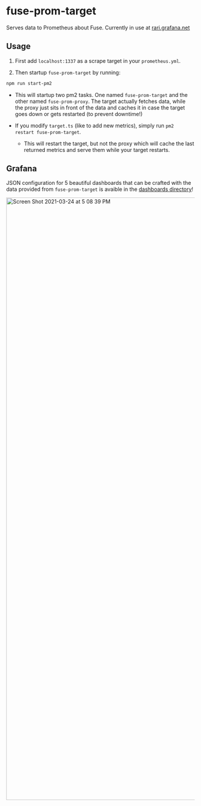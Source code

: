 # fuse-prom-target
Serves data to Prometheus about Fuse. Currently in use at [rari.grafana.net](https://rari.grafana.net)

## Usage

1. First add `localhost:1337` as a scrape target in your `prometheus.yml`.

2. Then startup `fuse-prom-target` by running:

```bash
npm run start-pm2
```

- This will startup two pm2 tasks. One named `fuse-prom-target` and the other named `fuse-prom-proxy`. The target actually fetches data, while the proxy just sits in front of the data and caches it in case the target goes down or gets restarted (to prevent downtime!)

- If you modify `target.ts` (like to add new metrics), simply run `pm2 restart fuse-prom-target`. 
  - This will restart the target, but not the proxy which will cache the last returned metrics and serve them while your target restarts.

## Grafana

JSON configuration for 5 beautiful dashboards that can be crafted with the data provided from `fuse-prom-target` is avaible in the [dashboards directory](/dashboards)! 

<img width="1611" alt="Screen Shot 2021-03-24 at 5 08 39 PM" src="https://user-images.githubusercontent.com/26209401/112399514-95858900-8cc3-11eb-8c78-8e5b62f1d300.png">

